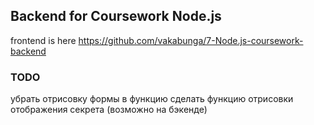 ## Backend for Coursework Node.js

frontend is here https://github.com/vakabunga/7-Node.js-coursework-backend

### TODO
убрать отрисовку формы в функцию
сделать функцию отрисовки отображения секрета (возможно на бэкенде)
